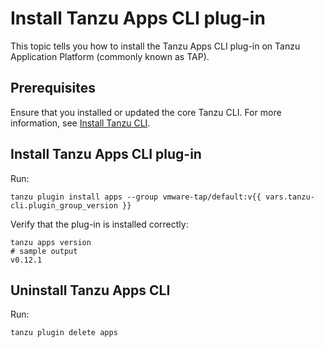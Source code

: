 # Install Tanzu Apps CLI plug-in

This topic tells you how to install the Tanzu Apps CLI plug-in on Tanzu Application Platform (commonly known as TAP).

## Prerequisites

Ensure that you installed or updated the core Tanzu CLI. For more information, see
[Install Tanzu CLI](../../../install-tanzu-cli.hbs.md#install-cli).

## Install Tanzu Apps CLI plug-in

Run:

```console
tanzu plugin install apps --group vmware-tap/default:v{{ vars.tanzu-cli.plugin_group_version }}
```

Verify that the plug-in is installed correctly:

```console
tanzu apps version
# sample output
v0.12.1
```

## Uninstall Tanzu Apps CLI

Run:

```console
tanzu plugin delete apps
```
